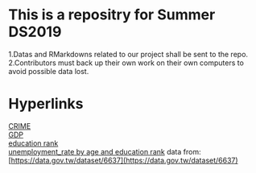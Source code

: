 # This is a repositry for Summer DS2019 
1.Datas and RMarkdowns related to our project shall be sent to the repo.<br/>
2.Contributors must back up their own work on their own computers to avoid possible data lost.
# Hyperlinks
[CRIME](https://raw.githubusercontent.com/Vladislav292/2019summer-datasciece/master/vands.csv)<br/>
[GDP](https://raw.githubusercontent.com/Vladislav292/2019summer-datasciece/master/GDP.csv)<br/>
[education rank](https://raw.githubusercontent.com/ChristineHsieh1231/mii/master/Educational%20Attainment.csv)<br/>
[unemployment_rate by age and education rank](https://raw.githubusercontent.com/Vladislav292/finalproj/master/uneply.csv) data from:[https://data.gov.tw/dataset/6637](https://data.gov.tw/dataset/6637)
